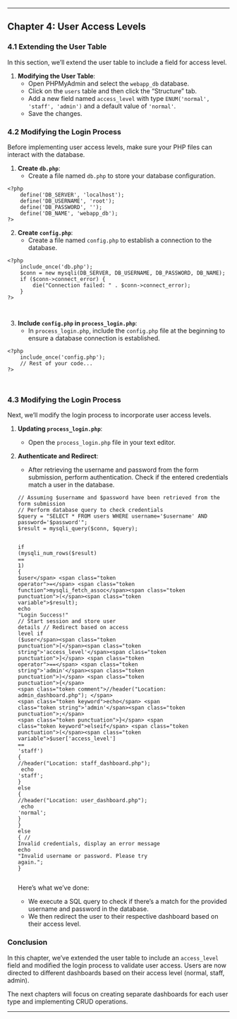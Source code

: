 <hr>
<h2 id="chapter-4-user-access-levels">Chapter 4: User Access Levels</h2>
<h3 id="extending-the-user-table">4.1 Extending the User Table</h3>
<p>In this section, we’ll extend the user table to include a field for access level.</p>
<ol>
<li><strong>Modifying the User Table</strong>:
<ul>
<li>Open PHPMyAdmin and select the <code>webapp_db</code> database.</li>
<li>Click on the <code>users</code> table and then click the “Structure” tab.</li>
<li>Add a new field named <code>access_level</code> with type <code>ENUM('normal', 'staff', 'admin')</code> and a default value of <code>'normal'</code>.</li>
<li>Save the changes.</li>
</ul>
</li>
</ol>
<h3 id="modifying-the-login-process">4.2 Modifying the Login Process</h3>
<p>Before implementing user access levels, make sure your PHP files can interact with the database.</p>
<ol>
<li><strong>Create <code>db.php</code></strong>:
<ul>
<li>Create a file named <code>db.php</code> to store your database configuration.</li>
</ul>
</li>
</ol>
<pre class=" language-php"><code class="prism  language-php"><span class="token php language-php"><span class="token delimiter important">&lt;?php</span>
    <span class="token function">define</span><span class="token punctuation">(</span><span class="token string">'DB_SERVER'</span><span class="token punctuation">,</span> <span class="token string">'localhost'</span><span class="token punctuation">)</span><span class="token punctuation">;</span>
    <span class="token function">define</span><span class="token punctuation">(</span><span class="token string">'DB_USERNAME'</span><span class="token punctuation">,</span> <span class="token string">'root'</span><span class="token punctuation">)</span><span class="token punctuation">;</span>
    <span class="token function">define</span><span class="token punctuation">(</span><span class="token string">'DB_PASSWORD'</span><span class="token punctuation">,</span> <span class="token string">''</span><span class="token punctuation">)</span><span class="token punctuation">;</span>
    <span class="token function">define</span><span class="token punctuation">(</span><span class="token string">'DB_NAME'</span><span class="token punctuation">,</span> <span class="token string">'webapp_db'</span><span class="token punctuation">)</span><span class="token punctuation">;</span>
<span class="token delimiter important">?&gt;</span></span>
</code></pre>
<ol start="2">
<li><strong>Create <code>config.php</code></strong>:
<ul>
<li>Create a file named <code>config.php</code> to establish a connection to the database.</li>
</ul>
</li>
</ol>
<pre class=" language-php"><code class="prism  language-php"><span class="token php language-php"><span class="token delimiter important">&lt;?php</span>
    <span class="token keyword">include_once</span><span class="token punctuation">(</span><span class="token string">'db.php'</span><span class="token punctuation">)</span><span class="token punctuation">;</span>
    <span class="token variable">$conn</span> <span class="token operator">=</span> <span class="token keyword">new</span> <span class="token class-name">mysqli</span><span class="token punctuation">(</span><span class="token constant">DB_SERVER</span><span class="token punctuation">,</span> <span class="token constant">DB_USERNAME</span><span class="token punctuation">,</span> <span class="token constant">DB_PASSWORD</span><span class="token punctuation">,</span> <span class="token constant">DB_NAME</span><span class="token punctuation">)</span><span class="token punctuation">;</span>
    <span class="token keyword">if</span> <span class="token punctuation">(</span><span class="token variable">$conn</span><span class="token operator">-</span><span class="token operator">&gt;</span><span class="token property">connect_error</span><span class="token punctuation">)</span> <span class="token punctuation">{</span>
        <span class="token keyword">die</span><span class="token punctuation">(</span><span class="token string">"Connection failed: "</span> <span class="token punctuation">.</span> <span class="token variable">$conn</span><span class="token operator">-</span><span class="token operator">&gt;</span><span class="token property">connect_error</span><span class="token punctuation">)</span><span class="token punctuation">;</span>
    <span class="token punctuation">}</span>
<span class="token delimiter important">?&gt;</span></span>

</code></pre>
<ol start="3">
<li><strong>Include <code>config.php</code> in <code>process_login.php</code></strong>:
<ul>
<li>In <code>process_login.php</code>, include the <code>config.php</code> file at the beginning to ensure a database connection is established.</li>
</ul>
</li>
</ol>
<pre class=" language-php"><code class="prism  language-php"><span class="token php language-php"><span class="token delimiter important">&lt;?php</span>
    <span class="token keyword">include_once</span><span class="token punctuation">(</span><span class="token string">'config.php'</span><span class="token punctuation">)</span><span class="token punctuation">;</span>
    <span class="token comment">// Rest of your code...</span>
<span class="token delimiter important">?&gt;</span></span>

</code></pre>
<h3 id="modifying-the-login-process-1">4.3 Modifying the Login Process</h3>
<p>Next, we’ll modify the login process to incorporate user access levels.</p>
<ol>
<li>
<p><strong>Updating <code>process_login.php</code></strong>:</p>
<ul>
<li>Open the <code>process_login.php</code> file in your text editor.</li>
</ul>
</li>
<li>
<p><strong>Authenticate and Redirect</strong>:</p>
<ul>
<li>After retrieving the username and password from the form submission, perform authentication. Check if the entered credentials match a user in the database.</li>
</ul>
<pre class=" language-php"><code class="prism  language-php"><span class="token comment">// Assuming $username and $password have been retrieved from the form submission</span>
<span class="token comment">// Perform database query to check credentials</span>
<span class="token variable">$query</span> <span class="token operator">=</span> <span class="token string">"SELECT * FROM users WHERE username='$username' AND password='$password'"</span><span class="token punctuation">;</span>
<span class="token variable">$result</span> <span class="token operator">=</span> <span class="token function">mysqli_query</span><span class="token punctuation">(</span><span class="token variable">$conn</span><span class="token punctuation">,</span> <span class="token variable">$query</span><span class="token punctuation">)</span><span class="token punctuation">;</span>

<span class="token keyword">if</span> <span class="token punctuation">(</span><span class="token function">mysqli_num_rows</span><span class="token punctuation">(</span><span class="token variable">$result</span><span class="token punctuation">)</span> <span class="token operator">==</span> <span class="token number">1</span><span class="token punctuation">)</span> <span class="token punctuation">{</span>
    <span class="token variable">$user</span> <span class="token operator">=</span> <span class="token function">mysqli_fetch_assoc</span><span class="token punctuation">(</span><span class="token variable">$result</span><span class="token punctuation">)</span><span class="token punctuation">;</span>
 	<span class="token keyword">echo</span> <span class="token string">"Login Success!"</span>
    <span class="token comment">// Start session and store user details</span>
    <span class="token comment">// Redirect based on access level</span>
 	<span class="token keyword">if</span> <span class="token punctuation">(</span><span class="token variable">$user</span><span class="token punctuation">[</span><span class="token string">'access_level'</span><span class="token punctuation">]</span> <span class="token operator">==</span> <span class="token string">'admin'</span><span class="token punctuation">)</span> <span class="token punctuation">{</span> 
 		<span class="token comment">//header("Location: admin_dashboard.php"); </span>
 		<span class="token keyword">echo</span> <span class="token string">'admin'</span><span class="token punctuation">;</span>
 	<span class="token punctuation">}</span> <span class="token keyword">elseif</span> <span class="token punctuation">(</span><span class="token variable">$user</span><span class="token punctuation">[</span><span class="token string">'access_level'</span><span class="token punctuation">]</span> <span class="token operator">==</span> <span class="token string">'staff'</span><span class="token punctuation">)</span> <span class="token punctuation">{</span> 
 		<span class="token comment">//header("Location: staff_dashboard.php"); </span>
 		<span class="token keyword">echo</span> <span class="token string">'staff'</span><span class="token punctuation">;</span>
 	<span class="token punctuation">}</span> <span class="token keyword">else</span> <span class="token punctuation">{</span> 
 		<span class="token comment">//header("Location: user_dashboard.php"); </span>
 		<span class="token keyword">echo</span> <span class="token string">'normal'</span><span class="token punctuation">;</span>
 	<span class="token punctuation">}</span>
<span class="token punctuation">}</span> <span class="token keyword">else</span> <span class="token punctuation">{</span>
    <span class="token comment">// Invalid credentials, display an error message</span>
    <span class="token keyword">echo</span> <span class="token string">"Invalid username or password. Please try again."</span><span class="token punctuation">;</span>
<span class="token punctuation">}</span>
</code></pre>
<p>Here’s what we’ve done:</p>
<ul>
<li>We execute a SQL query to check if there’s a match for the provided username and password in the database.</li>
<li>We then redirect the user to their respective dashboard based on their access level.</li>
</ul>
</li>
</ol>
<h3 id="conclusion">Conclusion</h3>
<p>In this chapter, we’ve extended the user table to include an <code>access_level</code> field and modified the login process to validate user access. Users are now directed to different dashboards based on their access level (normal, staff, admin).</p>
<p>The next chapters will focus on creating separate dashboards for each user type and implementing CRUD operations.</p>
<hr>

